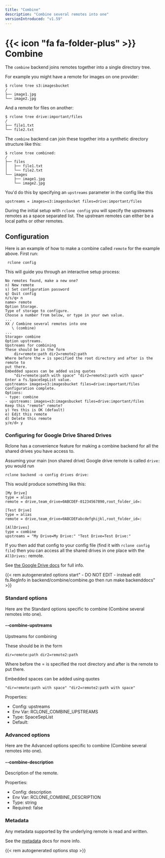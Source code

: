 ```yaml
---
title: "Combine"
description: "Combine several remotes into one"
versionIntroduced: "v1.59"
---
```


# {{< icon "fa fa-folder-plus" >}} Combine

The `combine` backend joins remotes together into a single directory
tree.

For example you might have a remote for images on one provider:

```
$ rclone tree s3:imagesbucket
/
├── image1.jpg
└── image2.jpg
```

And a remote for files on another:

```
$ rclone tree drive:important/files
/
├── file1.txt
└── file2.txt
```

The `combine` backend can join these together into a synthetic
directory structure like this:

```
$ rclone tree combined:
/
├── files
│   ├── file1.txt
│   └── file2.txt
└── images
    ├── image1.jpg
    └── image2.jpg
```

You'd do this by specifying an `upstreams` parameter in the config
like this

    upstreams = images=s3:imagesbucket files=drive:important/files

During the initial setup with `rclone config` you will specify the
upstreams remotes as a space separated list. The upstream remotes can
either be a local paths or other remotes.

## Configuration

Here is an example of how to make a combine called `remote` for the
example above. First run:

     rclone config

This will guide you through an interactive setup process:

```
No remotes found, make a new one?
n) New remote
s) Set configuration password
q) Quit config
n/s/q> n
name> remote
Option Storage.
Type of storage to configure.
Choose a number from below, or type in your own value.
...
XX / Combine several remotes into one
   \ (combine)
...
Storage> combine
Option upstreams.
Upstreams for combining
These should be in the form
    dir=remote:path dir2=remote2:path
Where before the = is specified the root directory and after is the remote to
put there.
Embedded spaces can be added using quotes
    "dir=remote:path with space" "dir2=remote2:path with space"
Enter a fs.SpaceSepList value.
upstreams> images=s3:imagesbucket files=drive:important/files
Configuration complete.
Options:
- type: combine
- upstreams: images=s3:imagesbucket files=drive:important/files
Keep this "remote" remote?
y) Yes this is OK (default)
e) Edit this remote
d) Delete this remote
y/e/d> y
```

### Configuring for Google Drive Shared Drives

Rclone has a convenience feature for making a combine backend for all
the shared drives you have access to.

Assuming your main (non shared drive) Google drive remote is called
`drive:` you would run

    rclone backend -o config drives drive:

This would produce something like this:

    [My Drive]
    type = alias
    remote = drive,team_drive=0ABCDEF-01234567890,root_folder_id=:

    [Test Drive]
    type = alias
    remote = drive,team_drive=0ABCDEFabcdefghijkl,root_folder_id=:

    [AllDrives]
    type = combine
    upstreams = "My Drive=My Drive:" "Test Drive=Test Drive:"

If you then add that config to your config file (find it with `rclone
config file`) then you can access all the shared drives in one place
with the `AllDrives:` remote.

See [the Google Drive docs](/drive/#drives) for full info.

{{< rem autogenerated options start" - DO NOT EDIT - instead edit fs.RegInfo in backend/combine/combine.go then run make backenddocs" >}}
### Standard options

Here are the Standard options specific to combine (Combine several remotes into one).

#### --combine-upstreams

Upstreams for combining

These should be in the form

    dir=remote:path dir2=remote2:path

Where before the = is specified the root directory and after is the remote to
put there.

Embedded spaces can be added using quotes

    "dir=remote:path with space" "dir2=remote2:path with space"



Properties:

- Config:      upstreams
- Env Var:     RCLONE_COMBINE_UPSTREAMS
- Type:        SpaceSepList
- Default:     

### Advanced options

Here are the Advanced options specific to combine (Combine several remotes into one).

#### --combine-description

Description of the remote.

Properties:

- Config:      description
- Env Var:     RCLONE_COMBINE_DESCRIPTION
- Type:        string
- Required:    false

### Metadata

Any metadata supported by the underlying remote is read and written.

See the [metadata](/docs/#metadata) docs for more info.

{{< rem autogenerated options stop >}}
